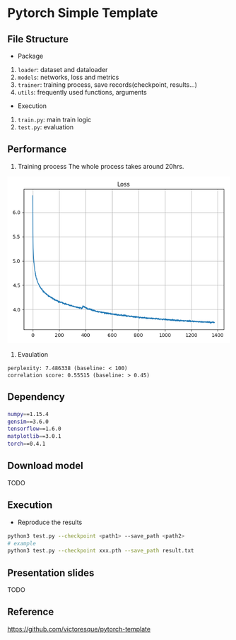 # Pytorch Simple Template
## File Structure

- Package
1. ``loader``: dataset and dataloader
2. ``models``: networks, loss and metrics
3. ``trainer``: training process, save records(checkpoint, results...)
4. ``utils``: frequently used functions, arguments
- Execution
1. ``train.py``: main train logic
2. ``test.py``: evaluation

## Performance
1. Training process
The whole process takes around 20hrs.
<img src='assets/plot.png'>

1. Evaulation
```
perplexity: 7.486338 (baseline: < 100)
correlation score: 0.55515 (baseline: > 0.45)
```

## Dependency

```bash
numpy==1.15.4
gensim==3.6.0
tensorflow==1.6.0
matplotlib==3.0.1
torch==0.4.1
```

## Download model

TODO

## Execution
- Reproduce the results
```bash
python3 test.py --checkpoint <path1> --save_path <path2>
# example
python3 test.py --checkpoint xxx.pth --save_path result.txt
```

## Presentation slides
TODO

## Reference
https://github.com/victoresque/pytorch-template